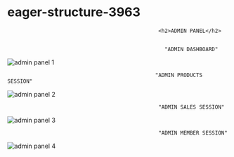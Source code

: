 # eager-structure-3963

                                                    <h2>ADMIN PANEL</h2>
                                                    

                                                      "ADMIN DASHBOARD"
![admin panel 1](https://user-images.githubusercontent.com/107040689/213912279-315eac71-6379-4e7f-a4f2-c2de3d4bff16.JPG)


                                                   "ADMIN PRODUCTS SESSION"
![admin panel 2](https://user-images.githubusercontent.com/107040689/213912309-0b2e6e08-4024-47a3-a3c9-d1d56b57f3dd.JPG)


                                                    "ADMIN SALES SESSION"
![admin panel 3](https://user-images.githubusercontent.com/107040689/213912312-056b2953-5cda-4a65-8b27-2e57c5e48a60.JPG)


                                                    "ADMIN MEMBER SESSION"
![admin panel 4](https://user-images.githubusercontent.com/107040689/213912316-04d98378-9c66-4c3a-8b9c-8eb6fbc23903.JPG)

